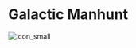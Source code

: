 # Galactic Manhunt


![icon_small](https://github.com/user-attachments/assets/0bf26a62-034c-4042-8cd9-afe199910373)

